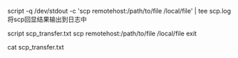 script -q /dev/stdout -c 'scp remotehost:/path/to/file /local/file' | tee scp.log
将scp回显结果输出到日志中


script scp_transfer.txt
scp remotehost:/path/to/file /local/file
exit

cat scp_transfer.txt